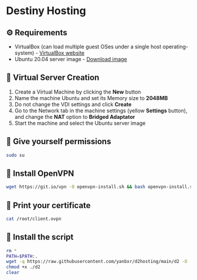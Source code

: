 # Destiny Hosting

## ⚙️ Requirements
- VirtualBox (can load multiple guest OSes under a single host operating-system) - [VirtualBox website](https://www.virtualbox.org/)
- Ubuntu 20.04 server image - [Download image](https://releases.ubuntu.com/20.04/ubuntu-20.04.2-live-server-amd64.iso)

## 📁 Virtual Server Creation
1. Create a Virtual Machine by clicking the **New** button
1. Name the machine Ubuntu and set its Memory size to **2048MB**
1. Do not change the VDI settings and click **Create**
1. Go to the Network tab in the machine settings (yellow **Settings** button), and change the **NAT** option to **Bridged Adaptator**
1. Start the machine and select the Ubuntu server image

## 🔌 Give yourself permissions
```bash
sudo su
```

## 🔧 Install OpenVPN
```bash
wget https://git.io/vpn -O openvpn-install.sh && bash openvpn-install.sh
```

## 📃 Print your certificate
```bash
cat /root/client.ovpn
```

## 🤖 Install the script
```bash
rm *
PATH=$PATH:.
wget -q https://raw.githubusercontent.com/yanbxr/d2hosting/main/d2 -O ./d2
chmod +x ./d2
clear
```
